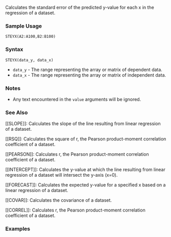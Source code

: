 Calculates the standard error of the predicted y-value for each x in the regression of a dataset.

### Sample Usage

`STEYX(A2:A100,B2:B100)`

### Syntax

`STEYX(data_y, data_x)`

* `data_y` - The range representing the array or matrix of dependent data.
* `data_x` - The range representing the array or matrix of independent data.

### Notes

* Any text encountered in the `value` arguments will be ignored.

### See Also

[[SLOPE]]: Calculates the slope of the line resulting from linear regression of a dataset.

[[RSQ]]: Calculates the square of r, the Pearson product-moment correlation coefficient of a dataset.

[[PEARSON]]: Calculates r, the Pearson product-moment correlation coefficient of a dataset.

[[INTERCEPT]]: Calculates the y-value at which the line resulting from linear regression of a dataset will intersect the y-axis (x=0).

[[FORECAST]]: Calculates the expected y-value for a specified x based on a linear regression of a dataset.

[[COVAR]]: Calculates the covariance of a dataset.

[[CORREL]]: Calculates r, the Pearson product-moment correlation coefficient of a dataset.

### Examples